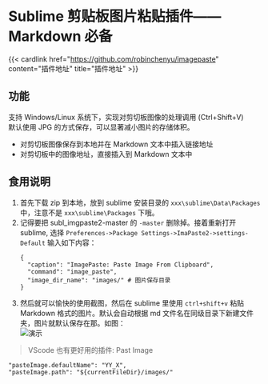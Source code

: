 # Sublime 剪贴板图片粘贴插件——Markdown 必备


{{< cardlink href="https://github.com/robinchenyu/imagepaste" content="插件地址" title="插件地址" >}}

<!--more-->

## 功能
支持 Windows/Linux 系统下，实现对剪切板图像的处理调用 (Ctrl+Shift+V)  
默认使用 JPG 的方式保存，可以显著减小图片的存储体积。  
- 对剪切板图像保存到本地并在 Markdown 文本中插入链接地址
- 对剪切板中的图像地址，直接插入到 Markdown 文本中

## 食用说明
1. 首先下载 zip 到本地，放到 sublime 安装目录的 `xxx\sublime\Data\Packages` 中，注意不是 `xxx\sublime\Packages` 下哦。
2. 记得要把 subl_imgpaste2-master 的 `-master` 删除掉。接着重新打开 sublime, 选择 `Preferences->Package Settings->ImaPaste2->settings-Default` 输入如下内容：
    ```
    {
      "caption": "ImagePaste: Paste Image From Clipboard",
      "command": "image_paste",
      "image_dir_name": "images/" # 图片保存目录
    }
    ```
3. 然后就可以愉快的使用截图，然后在 sublime 里使用 `ctrl+shift+v` 粘贴 Markdown 格式的图片。默认会自动根据 md 文件名在同级目录下新建文件夹，图片就默认保存在那。如图：  
![](https://github.com/robinchenyu/imagepaste/raw/master/gif/imagepaste.gif "演示")

> VScode 也有更好用的插件: Past Image

```
"pasteImage.defaultName": "YY_X",
"pasteImage.path": "${currentFileDir}/images/"
```
